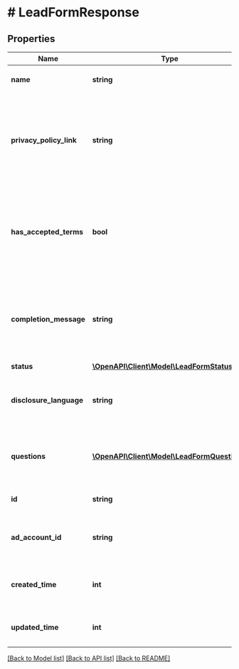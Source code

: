 # # LeadFormResponse

## Properties

Name | Type | Description | Notes
------------ | ------------- | ------------- | -------------
**name** | **string** | Internal name of the lead form. | [optional]
**privacy_policy_link** | **string** | A link to the advertiser&#39;s privacy policy. This will be included in the lead form&#39;s disclosure language. | [optional]
**has_accepted_terms** | **bool** | Whether the advertiser has accepted Pinterest&#39;s terms of service for creating a lead ad. | [optional]
**completion_message** | **string** | A message for people who complete the form to let them know what happens next. | [optional]
**status** | [**\OpenAPI\Client\Model\LeadFormStatus**](LeadFormStatus.md) |  | [optional]
**disclosure_language** | **string** | Additional disclosure language to be included in the lead form. | [optional]
**questions** | [**\OpenAPI\Client\Model\LeadFormQuestion[]**](LeadFormQuestion.md) | List of questions to be displayed on the lead form. | [optional]
**id** | **string** | The ID of this lead form | [optional]
**ad_account_id** | **string** | The Ad Account ID that this lead form belongs to. | [optional]
**created_time** | **int** | Lead form creation time. Unix timestamp in seconds. | [optional]
**updated_time** | **int** | Last update time. Unix timestamp in seconds. | [optional]

[[Back to Model list]](../../README.md#models) [[Back to API list]](../../README.md#endpoints) [[Back to README]](../../README.md)
